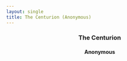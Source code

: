 ```yaml
---
layout: single
title: The Centurion (Anonymous)
---
```

<header>
  <h3>The Centurion</h3>
  <h4>Anonymous</h4>
</header>
